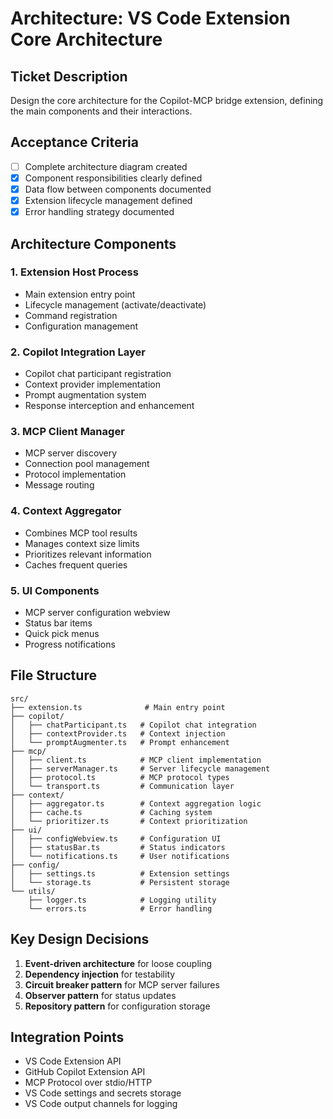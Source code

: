 # Architecture: VS Code Extension Core Architecture

## Ticket Description
Design the core architecture for the Copilot-MCP bridge extension, defining the main components and their interactions.

## Acceptance Criteria
- [ ] Complete architecture diagram created
- [x] Component responsibilities clearly defined
- [x] Data flow between components documented
- [x] Extension lifecycle management defined
- [x] Error handling strategy documented

## Architecture Components

### 1. Extension Host Process
- Main extension entry point
- Lifecycle management (activate/deactivate)
- Command registration
- Configuration management

### 2. Copilot Integration Layer
- Copilot chat participant registration
- Context provider implementation
- Prompt augmentation system
- Response interception and enhancement

### 3. MCP Client Manager
- MCP server discovery
- Connection pool management
- Protocol implementation
- Message routing

### 4. Context Aggregator
- Combines MCP tool results
- Manages context size limits
- Prioritizes relevant information
- Caches frequent queries

### 5. UI Components
- MCP server configuration webview
- Status bar items
- Quick pick menus
- Progress notifications

## File Structure
```
src/
├── extension.ts              # Main entry point
├── copilot/
│   ├── chatParticipant.ts   # Copilot chat integration
│   ├── contextProvider.ts   # Context injection
│   └── promptAugmenter.ts   # Prompt enhancement
├── mcp/
│   ├── client.ts            # MCP client implementation
│   ├── serverManager.ts     # Server lifecycle management
│   ├── protocol.ts          # MCP protocol types
│   └── transport.ts         # Communication layer
├── context/
│   ├── aggregator.ts        # Context aggregation logic
│   ├── cache.ts             # Caching system
│   └── prioritizer.ts       # Context prioritization
├── ui/
│   ├── configWebview.ts     # Configuration UI
│   ├── statusBar.ts         # Status indicators
│   └── notifications.ts     # User notifications
├── config/
│   ├── settings.ts          # Extension settings
│   └── storage.ts           # Persistent storage
└── utils/
    ├── logger.ts            # Logging utility
    └── errors.ts            # Error handling
```

## Key Design Decisions
1. **Event-driven architecture** for loose coupling
2. **Dependency injection** for testability
3. **Circuit breaker pattern** for MCP server failures
4. **Observer pattern** for status updates
5. **Repository pattern** for configuration storage

## Integration Points
- VS Code Extension API
- GitHub Copilot Extension API
- MCP Protocol over stdio/HTTP
- VS Code settings and secrets storage
- VS Code output channels for logging